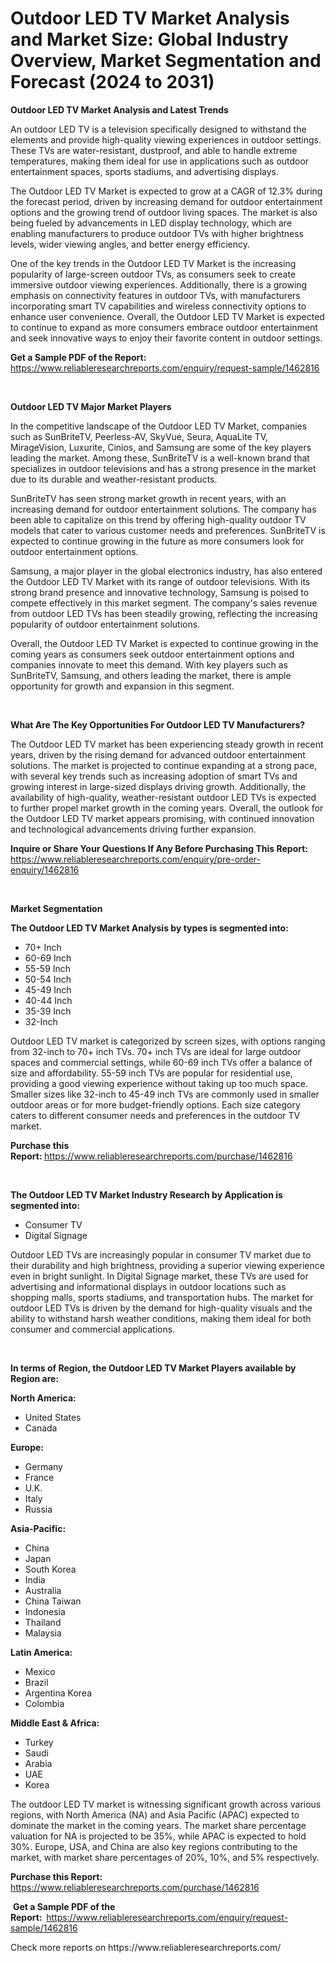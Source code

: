 <p><h1>Outdoor LED TV Market Analysis and Market Size: Global Industry Overview, Market Segmentation and Forecast (2024 to 2031)</h1></p><p><strong>Outdoor LED TV Market Analysis and Latest Trends</strong></p>
<p><p>An outdoor LED TV is a television specifically designed to withstand the elements and provide high-quality viewing experiences in outdoor settings. These TVs are water-resistant, dustproof, and able to handle extreme temperatures, making them ideal for use in applications such as outdoor entertainment spaces, sports stadiums, and advertising displays.</p><p>The Outdoor LED TV Market is expected to grow at a CAGR of 12.3% during the forecast period, driven by increasing demand for outdoor entertainment options and the growing trend of outdoor living spaces. The market is also being fueled by advancements in LED display technology, which are enabling manufacturers to produce outdoor TVs with higher brightness levels, wider viewing angles, and better energy efficiency.</p><p>One of the key trends in the Outdoor LED TV Market is the increasing popularity of large-screen outdoor TVs, as consumers seek to create immersive outdoor viewing experiences. Additionally, there is a growing emphasis on connectivity features in outdoor TVs, with manufacturers incorporating smart TV capabilities and wireless connectivity options to enhance user convenience. Overall, the Outdoor LED TV Market is expected to continue to expand as more consumers embrace outdoor entertainment and seek innovative ways to enjoy their favorite content in outdoor settings.</p></p>
<p><strong>Get a Sample PDF of the Report:&nbsp;</strong> <a href="https://www.reliableresearchreports.com/enquiry/request-sample/1462816">https://www.reliableresearchreports.com/enquiry/request-sample/1462816</a></p>
<p>&nbsp;</p>
<p><strong>Outdoor LED TV Major Market Players</strong></p>
<p><p>In the competitive landscape of the Outdoor LED TV Market, companies such as SunBriteTV, Peerless-AV, SkyVue, Seura, AquaLite TV, MirageVision, Luxurite, Cinios, and Samsung are some of the key players leading the market. Among these, SunBriteTV is a well-known brand that specializes in outdoor televisions and has a strong presence in the market due to its durable and weather-resistant products.</p><p>SunBriteTV has seen strong market growth in recent years, with an increasing demand for outdoor entertainment solutions. The company has been able to capitalize on this trend by offering high-quality outdoor TV models that cater to various customer needs and preferences. SunBriteTV is expected to continue growing in the future as more consumers look for outdoor entertainment options.</p><p>Samsung, a major player in the global electronics industry, has also entered the Outdoor LED TV Market with its range of outdoor televisions. With its strong brand presence and innovative technology, Samsung is poised to compete effectively in this market segment. The company's sales revenue from outdoor LED TVs has been steadily growing, reflecting the increasing popularity of outdoor entertainment solutions.</p><p>Overall, the Outdoor LED TV Market is expected to continue growing in the coming years as consumers seek outdoor entertainment options and companies innovate to meet this demand. With key players such as SunBriteTV, Samsung, and others leading the market, there is ample opportunity for growth and expansion in this segment.</p></p>
<p>&nbsp;</p>
<p><strong>What Are The Key Opportunities For Outdoor LED TV Manufacturers?</strong></p>
<p><p>The Outdoor LED TV market has been experiencing steady growth in recent years, driven by the rising demand for advanced outdoor entertainment solutions. The market is projected to continue expanding at a strong pace, with several key trends such as increasing adoption of smart TVs and growing interest in large-sized displays driving growth. Additionally, the availability of high-quality, weather-resistant outdoor LED TVs is expected to further propel market growth in the coming years. Overall, the outlook for the Outdoor LED TV market appears promising, with continued innovation and technological advancements driving further expansion.</p></p>
<p><strong>Inquire or Share Your Questions If Any Before Purchasing This Report:</strong> <a href="https://www.reliableresearchreports.com/enquiry/pre-order-enquiry/1462816">https://www.reliableresearchreports.com/enquiry/pre-order-enquiry/1462816</a></p>
<p>&nbsp;</p>
<p><strong>Market Segmentation</strong></p>
<p><strong>The Outdoor LED TV Market Analysis by types is segmented into:</strong></p>
<p><ul><li>70+ Inch</li><li>60-69 Inch</li><li>55-59 Inch</li><li>50-54 Inch</li><li>45-49 Inch</li><li>40-44 Inch</li><li>35-39 Inch</li><li>32-Inch</li></ul></p>
<p><p>Outdoor LED TV market is categorized by screen sizes, with options ranging from 32-inch to 70+ inch TVs. 70+ inch TVs are ideal for large outdoor spaces and commercial settings, while 60-69 inch TVs offer a balance of size and affordability. 55-59 inch TVs are popular for residential use, providing a good viewing experience without taking up too much space. Smaller sizes like 32-inch to 45-49 inch TVs are commonly used in smaller outdoor areas or for more budget-friendly options. Each size category caters to different consumer needs and preferences in the outdoor TV market.</p></p>
<p><strong>Purchase this Report:&nbsp;</strong><a href="https://www.reliableresearchreports.com/purchase/1462816">https://www.reliableresearchreports.com/purchase/1462816</a></p>
<p>&nbsp;</p>
<p><strong>The Outdoor LED TV Market Industry Research by Application is segmented into:</strong></p>
<p><ul><li>Consumer TV</li><li>Digital Signage</li></ul></p>
<p><p>Outdoor LED TVs are increasingly popular in consumer TV market due to their durability and high brightness, providing a superior viewing experience even in bright sunlight. In Digital Signage market, these TVs are used for advertising and informational displays in outdoor locations such as shopping malls, sports stadiums, and transportation hubs. The market for outdoor LED TVs is driven by the demand for high-quality visuals and the ability to withstand harsh weather conditions, making them ideal for both consumer and commercial applications.</p></p>
<p>&nbsp;</p>
<p><strong>In terms of Region, the Outdoor LED TV Market Players available by Region are:</strong></p>
<p>
    <p> <strong> North America: </strong>
        <ul>
            <li>United States</li>
            <li>Canada</li>
        </ul>
        </p> 
    <p> <strong> Europe: </strong>
        <ul>
            <li>Germany</li>
            <li>France</li>
            <li>U.K.</li>
            <li>Italy</li>
            <li>Russia</li>
        </ul>
        </p> 
    <p> <strong> Asia-Pacific: </strong>
        <ul>
            <li>China</li>
            <li>Japan</li>
            <li>South Korea</li>
            <li>India</li>
            <li>Australia</li>
            <li>China Taiwan</li>
            <li>Indonesia</li>
            <li>Thailand</li>
            <li>Malaysia</li>
        </ul>
        </p> 
    <p> <strong> Latin America: </strong>
        <ul>
            <li>Mexico</li>
            <li>Brazil</li>
            <li>Argentina Korea</li>
            <li>Colombia</li>
        </ul>
        </p> 
    <p> <strong> Middle East & Africa: </strong>
        <ul>
            <li>Turkey</li>
            <li>Saudi</li>
            <li>Arabia</li>
            <li>UAE</li>
            <li>Korea</li>
        </ul>
    </p>
    </p>
<p><p>The outdoor LED TV market is witnessing significant growth across various regions, with North America (NA) and Asia Pacific (APAC) expected to dominate the market in the coming years. The market share percentage valuation for NA is projected to be 35%, while APAC is expected to hold 30%. Europe, USA, and China are also key regions contributing to the market, with market share percentages of 20%, 10%, and 5% respectively.</p></p>
<p><strong>Purchase this Report: </strong><a href="https://www.reliableresearchreports.com/purchase/1462816">https://www.reliableresearchreports.com/purchase/1462816</a></p>
<p>&nbsp;<strong>Get a Sample PDF of the Report:&nbsp;&nbsp;</strong><a href="https://www.reliableresearchreports.com/enquiry/request-sample/1462816">https://www.reliableresearchreports.com/enquiry/request-sample/1462816</a></p>
<p><strong></strong></p>
<p>Check more reports on https://www.reliableresearchreports.com/</p>